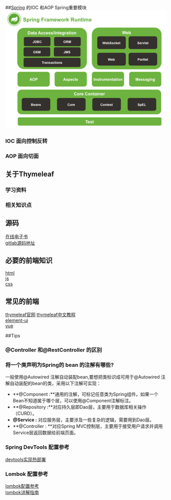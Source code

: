 
##[Spring](https://spring.io/) 的IOC 和AOP
Spring重要模块
![Spring组件](Spring组件.png)
### IOC 面向控制反转

### AOP 面向切面

## 关于Thymeleaf
### 学习资料
### 相关知识点






## 源码
[在线电子书](https://potoyang.gitbook.io/spring-in-action-v5/)  
[gitlab源码地址](https://github.com/levinzhang1981/spring-in-action-5-samples)

## 必要的前端知识
[html](https://www.runoob.com/html/html-tutorial.html)  
[js](https://www.runoob.com/js/js-tutorial.html)  
[css](https://www.runoob.com/css/css-tutorial.html)  

## 常见的前端
[thymeleaf官网](https://www.thymeleaf.org/documentation.html)
[thymeleaf中文教程](https://www.docs4dev.com/docs/zh/thymeleaf/3.0/reference/using_thymeleaf.html#introducing-thymeleaf)  
[element-ui](https://element.eleme.cn/#/zh-CN)  
[vue](https://cn.vuejs.org/v2/guide/team.html)

##Tips
### @Controller 和@RestController 的区别
### 将⼀个类声明为Spring的 bean 的注解有哪些?
一般使用@Autowired 注解自动装配bean,要想把类标识成可用于@Autowired 注解自动装配的bean的类，采用以下注解可实现：
- **@Component :**通用的注解，可标记任意类为Spring组件。如果一个Bean不知道属于哪个层，可以使用@Component注解标注。
- **@Repository :**对应持久层即Dao层，主要用于数据库相关操作（CURD）。
- **@Service :** 对应服务层，主要涉及一些复杂的逻辑，需要用到Dao层。
- **@Controller : **对应Spring MVC控制层，主要用于接受用户请求并调用Service层返回数据给前端页面。

### Spring DevTools 配置参考
[devtools实现热部署](https://www.cnblogs.com/lspz/p/6832358.html)

### Lombok 配置参考
[lombok配置参考](https://blog.csdn.net/zhglance/article/details/54931430)  
[lombok详解指南](https://mp.weixin.qq.com/s/R-OplNkv6cfXmSn--VuH3w)
